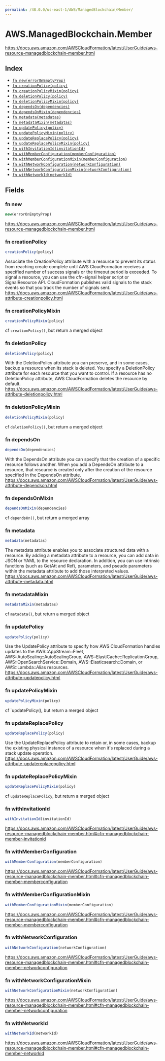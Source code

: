 ```yaml
---
permalink: /48.0.0/us-east-1/AWS/ManagedBlockchain/Member/
---
```


# AWS.ManagedBlockchain.Member

https://docs.aws.amazon.com/AWSCloudFormation/latest/UserGuide/aws-resource-managedblockchain-member.html

## Index

* [`fn new(errorOnEmptyProp)`](#fn-new)
* [`fn creationPolicy(policy)`](#fn-creationpolicy)
* [`fn creationPolicyMixin(policy)`](#fn-creationpolicymixin)
* [`fn deletionPolicy(policy)`](#fn-deletionpolicy)
* [`fn deletionPolicyMixin(policy)`](#fn-deletionpolicymixin)
* [`fn dependsOn(dependencies)`](#fn-dependson)
* [`fn dependsOnMixin(dependencies)`](#fn-dependsonmixin)
* [`fn metadata(metadatas)`](#fn-metadata)
* [`fn metadataMixin(metadatas)`](#fn-metadatamixin)
* [`fn updatePolicy(policy)`](#fn-updatepolicy)
* [`fn updatePolicyMixin(policy)`](#fn-updatepolicymixin)
* [`fn updateReplacePolicy(policy)`](#fn-updatereplacepolicy)
* [`fn updateReplacePolicyMixin(policy)`](#fn-updatereplacepolicymixin)
* [`fn withInvitationId(invitationId)`](#fn-withinvitationid)
* [`fn withMemberConfiguration(memberConfiguration)`](#fn-withmemberconfiguration)
* [`fn withMemberConfigurationMixin(memberConfiguration)`](#fn-withmemberconfigurationmixin)
* [`fn withNetworkConfiguration(networkConfiguration)`](#fn-withnetworkconfiguration)
* [`fn withNetworkConfigurationMixin(networkConfiguration)`](#fn-withnetworkconfigurationmixin)
* [`fn withNetworkId(networkId)`](#fn-withnetworkid)

## Fields

### fn new

```ts
new(errorOnEmptyProp)
```

https://docs.aws.amazon.com/AWSCloudFormation/latest/UserGuide/aws-resource-managedblockchain-member.html

### fn creationPolicy

```ts
creationPolicy(policy)
```

Associate the CreationPolicy attribute with a resource to prevent its status from reaching create complete until AWS CloudFormation receives a specified number of success signals or the timeout period is exceeded. To signal a resource, you can use the cfn-signal helper script or SignalResource API. CloudFormation publishes valid signals to the stack events so that you track the number of signals sent. 
https://docs.aws.amazon.com/AWSCloudFormation/latest/UserGuide/aws-attribute-creationpolicy.html

### fn creationPolicyMixin

```ts
creationPolicyMixin(policy)
```

cf `creationPolicy()`, but return a merged object

### fn deletionPolicy

```ts
deletionPolicy(policy)
```

With the DeletionPolicy attribute you can preserve, and in some cases, backup a resource when its stack is deleted. You specify a DeletionPolicy attribute for each resource that you want to control. If a resource has no DeletionPolicy attribute, AWS CloudFormation deletes the resource by default. 
https://docs.aws.amazon.com/AWSCloudFormation/latest/UserGuide/aws-attribute-deletionpolicy.html

### fn deletionPolicyMixin

```ts
deletionPolicyMixin(policy)
```

cf `deletionPolicy()`, but return a merged object

### fn dependsOn

```ts
dependsOn(dependencies)
```

With the DependsOn attribute you can specify that the creation of a specific resource follows another. When you add a DependsOn attribute to a resource, that resource is created only after the creation of the resource specified in the DependsOn attribute. 
https://docs.aws.amazon.com/AWSCloudFormation/latest/UserGuide/aws-attribute-dependson.html

### fn dependsOnMixin

```ts
dependsOnMixin(dependencies)
```

cf `dependsOn()`, but return a merged array

### fn metadata

```ts
metadata(metadatas)
```

The metadata attribute enables you to associate structured data with a resource. By adding a metadata attribute to a resource, you can add data in JSON or YAML to the resource declaration. In addition, you can use intrinsic functions (such as GetAtt and Ref), parameters, and pseudo parameters within the metadata attribute to add those interpreted values. 
https://docs.aws.amazon.com/AWSCloudFormation/latest/UserGuide/aws-attribute-metadata.html

### fn metadataMixin

```ts
metadataMixin(metadatas)
```

cf `metadata()`, but return a merged object

### fn updatePolicy

```ts
updatePolicy(policy)
```

Use the UpdatePolicy attribute to specify how AWS CloudFormation handles updates to the AWS::AppStream::Fleet, AWS::AutoScaling::AutoScalingGroup, AWS::ElastiCache::ReplicationGroup, AWS::OpenSearchService::Domain, AWS::Elasticsearch::Domain, or AWS::Lambda::Alias resources. 
https://docs.aws.amazon.com/AWSCloudFormation/latest/UserGuide/aws-attribute-updatepolicy.html

### fn updatePolicyMixin

```ts
updatePolicyMixin(policy)
```

cf `updatePolicy(), but return a merged object

### fn updateReplacePolicy

```ts
updateReplacePolicy(policy)
```

Use the UpdateReplacePolicy attribute to retain or, in some cases, backup the existing physical instance of a resource when it's replaced during a stack update operation. 
https://docs.aws.amazon.com/AWSCloudFormation/latest/UserGuide/aws-attribute-updatereplacepolicy.html

### fn updateReplacePolicyMixin

```ts
updateReplacePolicyMixin(policy)
```

cf `updateReplacePolicy`, but return a merged object

### fn withInvitationId

```ts
withInvitationId(invitationId)
```

https://docs.aws.amazon.com/AWSCloudFormation/latest/UserGuide/aws-resource-managedblockchain-member.html#cfn-managedblockchain-member-invitationid

### fn withMemberConfiguration

```ts
withMemberConfiguration(memberConfiguration)
```

https://docs.aws.amazon.com/AWSCloudFormation/latest/UserGuide/aws-resource-managedblockchain-member.html#cfn-managedblockchain-member-memberconfiguration

### fn withMemberConfigurationMixin

```ts
withMemberConfigurationMixin(memberConfiguration)
```

https://docs.aws.amazon.com/AWSCloudFormation/latest/UserGuide/aws-resource-managedblockchain-member.html#cfn-managedblockchain-member-memberconfiguration

### fn withNetworkConfiguration

```ts
withNetworkConfiguration(networkConfiguration)
```

https://docs.aws.amazon.com/AWSCloudFormation/latest/UserGuide/aws-resource-managedblockchain-member.html#cfn-managedblockchain-member-networkconfiguration

### fn withNetworkConfigurationMixin

```ts
withNetworkConfigurationMixin(networkConfiguration)
```

https://docs.aws.amazon.com/AWSCloudFormation/latest/UserGuide/aws-resource-managedblockchain-member.html#cfn-managedblockchain-member-networkconfiguration

### fn withNetworkId

```ts
withNetworkId(networkId)
```

https://docs.aws.amazon.com/AWSCloudFormation/latest/UserGuide/aws-resource-managedblockchain-member.html#cfn-managedblockchain-member-networkid